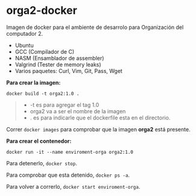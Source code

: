 # orga2-docker

Imagen de docker para el ambiente de desarrolo para Organización del computador 2.

- Ubuntu
- GCC (Compilador de C)
- NASM (Ensamblador de assembler)
- Valgrind (Tester de memory leaks)
- Varios paquetes: Curl, Vim, Git, Pass, Wget

**Para crear la imagen:**

```
docker build -t orga2:1.0 .
```
> - -t es para agregar el tag 1.0
> - orga2 va a ser el nombre de la imagen
> - . es para indicarle que el dockerfile esta en el directorio.

Correr `docker images` para comprobar que la imagen **orga2** está presente.

**Para crear el contenedor:**

``` 
docker run -it --name enviroment-orga orga2:1.0
```

Para detenerlo, `docker stop`.

Para comprobar que esta detenido, `docker ps -a`.

Para volver a correrlo, `docker start enviroment-orga`.
